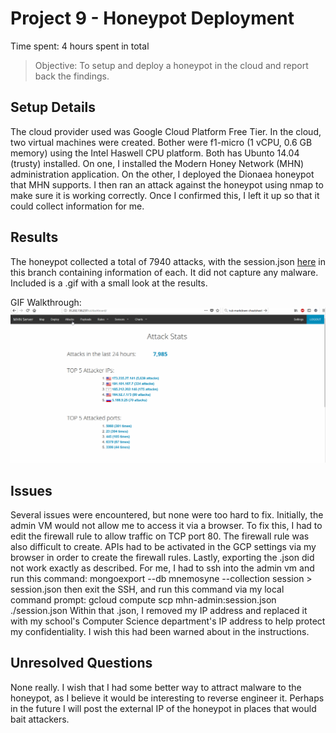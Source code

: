 # Project 9 - Honeypot Deployment

Time spent: 4 hours spent in total

> Objective: To setup and deploy a honeypot in the cloud and report back the findings.

## Setup Details

The cloud provider used was Google Cloud Platform Free Tier. In the cloud, two virtual machines were created. Bother were f1-micro (1 vCPU, 0.6 GB memory) using the Intel Haswell CPU platform. Both has Ubunto 14.04 (trusty) installed. On one, I installed the Modern Honey Network (MHN) administration application. On the other, I deployed the Dionaea honeypot that MHN supports. I then ran an attack against the honeypot using nmap to make sure it is working correctly. Once I confirmed this, I left it up so that it could collect information for me.

## Results

The honeypot collected a total of 7940 attacks, with the session.json [here](https://github.com/WickedElectronics/Secure-Software-Engineering/blob/Week-9/session.json) in this branch containing information of each. It did not capture any malware. Included is a .gif with a small look at the results.

GIF Walkthrough: ![alt text](https://github.com/WickedElectronics/Secure-Software-Engineering/blob/Week-9/honeypot.gif "Honeypot Walkthrough")


## Issues

Several issues were encountered, but none were too hard to fix. Initially, the admin VM would not allow me to access it via a browser. To fix this, I had to edit the firewall rule to allow traffic on TCP port 80. The firewall rule was also difficult to create. APIs had to be activated in the GCP settings via my browser in order to create the firewall rules. Lastly, exporting the .json did not work exactly as described. For me, I had to ssh into the admin vm and run this command: mongoexport --db mnemosyne --collection session > session.json
then exit the SSH, and run this command via my local command prompt: gcloud compute scp mhn-admin:session.json ./session.json
Within that .json, I removed my IP address and replaced it with my school's Computer Science department's IP address to help protect my confidentiality. I wish this had been warned about in the instructions.

## Unresolved Questions

None really. I wish that I had some better way to attract malware to the honeypot, as I believe it would be interesting to reverse engineer it. Perhaps in the future I will post the external IP of the honeypot in places that would bait attackers.

